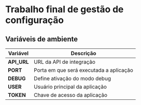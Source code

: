 # Trabalho final de gestão de configuração

## Variáveis de ambiente

| Variável | Descrição |
| - | - |
| **API_URL** | URL da API de integração |
| **PORT** | Porta em que será executada a aplicação |
| **DEBUG** | Define ativação do modo debug |
| **USER** | Usuário principal da aplicação |
| **TOKEN** | Chave de acesso da aplicação |
